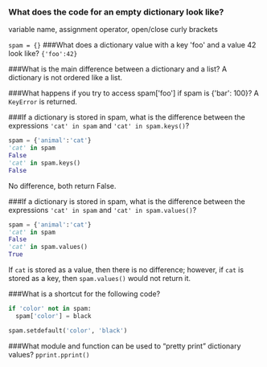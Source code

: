 ### What does the code for an empty dictionary look like?
variable name, assignment operator, open/close curly brackets

`spam = {}`
###What does a dictionary value with a key 'foo' and a value 42 look like?
`{'foo':42}`

###What is the main difference between a dictionary and a list?
A dictionary is not ordered like a list. 

###What happens if you try to access spam['foo'] if spam is {'bar': 100}?
A `KeyError` is returned.

###If a dictionary is stored in spam, what is the difference between the expressions `'cat' in spam` and `'cat' in spam.keys()`?
```python
spam = {'animal':'cat'}
'cat' in spam
False
'cat' in spam.keys()
False
```
No difference, both return False. 

###If a dictionary is stored in spam, what is the difference between the expressions `'cat' in spam` and `'cat' in spam.values()`?
```python
spam = {'animal':'cat'}
'cat' in spam
False
'cat' in spam.values()
True
```
If `cat` is stored as a value, then there is no difference; however, if `cat` is stored as a key, then `spam.values()` would not return it.

###What is a shortcut for the following code?
```python
if 'color' not in spam:
  spam['color'] = black
```

```python
spam.setdefault('color', 'black')
```

###What module and function can be used to “pretty print” dictionary values?
`pprint.pprint()`
